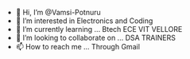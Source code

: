 - 👋 Hi, I’m @Vamsi-Potnuru
- 👀 I’m interested in Electronics and Coding
- 🌱 I’m currently learning ... Btech ECE VIT VELLORE
- 💞️ I’m looking to collaborate on ... DSA TRAINERS
- 📫 How to reach me ... Through Gmail

<!---
Vamsi-Potnuru/Vamsi-Potnuru is a ✨ special ✨ repository because its `README.md` (this file) appears on your GitHub profile.
You can click the Preview link to take a look at your changes.
--->
